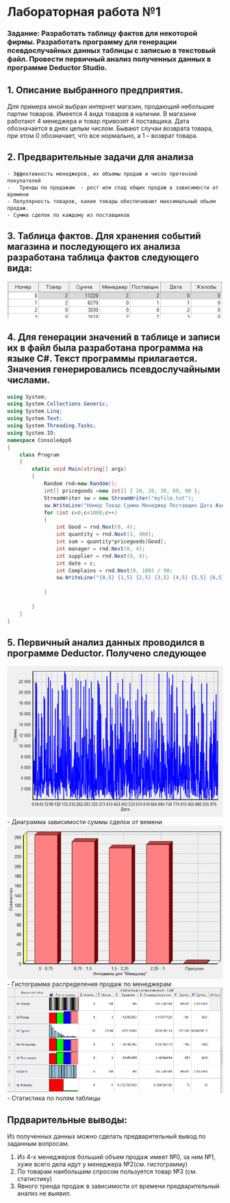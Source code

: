 # Лабораторная работа №1

### Задание:   Разработать таблицу фактов для некоторой фирмы. Разработать программу для генерации псевдослучайных данных таблицы с записью в текстовый файл. Провести первичный анализ полученных данных в программе Deductor Studio.

## 1.	 Описание выбранного предприятия.
Для примера мной выбран интернет магазин, продающий небольшие партии товаров. Имеется 4 вида товаров в наличии. В магазине работают 4 менеджера и товар привозят 4 поставщика.  Дата обозначается в днях целым числом. Бывают случаи возврата товара, при этом 0 обозначает, что все нормально, а 1 – возврат товара.

## 2.	Предварительные задачи для анализа
    - Эффективность менеджеров, их объемы продаж и число претензий покупателей 
    -	Тренды по продажам  - рост или спад общих продаж в зависимости от времени
    - Популярность товаров, какие товары обеспечивают максимальный обьем продаж.
    - Сумма сделок по каждому из поставщиков

## 3.	Таблица фактов. Для хранения событий магазина и последующего их анализа разработана таблица фактов следующего вида:
![pic](pic/1.1.png)
 
## 4.	Для генерации значений в таблице и записи их в файл была разработана программа на языке C#. Текст программы прилагается. Значения генерировались псевдослучайными числами.
``` C#
using System;
using System.Collections.Generic;
using System.Linq;
using System.Text;
using System.Threading.Tasks;
using System.IO;
namespace ConsoleApp6
{
    class Program
    {
        static void Main(string[] args)
        {
            Random rnd=new Random();
            int[] pricegoods =new int[] { 10, 20, 30, 60, 90 };
            StreamWriter sw = new StreamWriter("myfile.txt");
            sw.WriteLine("Номер Товар Сумма Менеджер Поставщик Дата Жалобы");
            for (int c=0;c<1000;c++)
            {
                int Good = rnd.Next(0, 4);
                int quantity = rnd.Next(1, 400);
                int sum = quantity*pricegoods[Good];
                int manager = rnd.Next(0, 4);
                int supplier = rnd.Next(0, 4);
                int date = c;
                int Complains = rnd.Next(0, 100) / 90;
                sw.WriteLine("{0,5} {1,5} {2,5} {3,5} {4,5} {5,5} {6,5}", c, Good, sum, manager, supplier, date, Complains);

            }
           
        }
    }
}
```

## 5.	Первичный анализ данных проводился в программе Deductor. Получено следующее
![Диаграмма зависимости суммы сделок от вемени](pic/1.2.png)
    - Диаграмма зависимости суммы сделок от вемени
 ![Гистограмма распределения продаж по менеджерам](pic/1.3.png)
    - Гистограмма распределения продаж по менеджерам
 ![Статистика по полям таблицы](pic/1.4.png)
    - Статистика по полям таблицы

 

## Прдварительные выводы:
Из полученных данных можно сделать предварительный вывод по заданным вопросам.
1.	Из 4-х менеджеров больший объем продаж имеет №0,  за ним №1, хуже всего дела идут у менеджера №2(см. гистограмму)
2.	По товарам наибольшим спросом пользуется товар №3 (см. статистику)
3.	Явного тренда продаж в зависимости от времени предварительный анализ не выявил.

